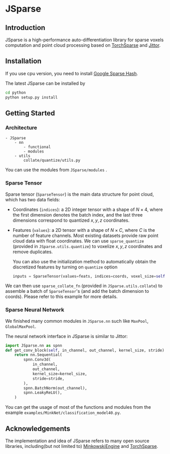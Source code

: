 # JSparse

## Introduction

JSparse is a high-performance auto-differentiation library for sparse voxels computation and point cloud processing based on [TorchSparse](https://github.com/mit-han-lab/torchsparse) and [Jittor](https://github.com/Jittor/jittor).

## Installation

If you use cpu version, you need to install [Google Sparse Hash](https://github.com/sparsehash/sparsehash).

The latest JSparse can be installed by 

```bash
cd python
python setup.py install
```

## Getting Started

### Architecture

```
- JSparse
    - nn
        - functional
        - modules
    - utils
        collate/quantize/utils.py
```

You can use the modules from `JSparse/modules` .

### Sparse Tensor

Sparse tensor (`SparseTensor`) is the main data structure for point cloud, which has two data fields:

- Coordinates (`indices`): a 2D integer tensor with a shape of $N \times 4$, where the first dimension denotes the batch index, and the last three dimensions correspond to quantized $x, y, z$ coordinates.


- Features (`values`): a 2D tensor with a shape of $N \times C$, where $C$ is the number of feature channels.
Most existing datasets provide raw point cloud data with float coordinates. We can use `sparse_quantize` (provided in `JSparse.utils.quantize`) to voxelize $x, y, z$ coordinates and remove duplicates.

    You can also use the initialization method to automatically obtain the discretized features by turning on `quantize` option

    ```python
    inputs = SparseTensor(values=feats, indices=coords, voxel_size=self.voxel_size, quantize=True)
    ```
We can then use `sparse_collate_fn` (provided in `JSparse.utils.collate`) to assemble a batch of `SparseTensor`'s (and add the batch dimension to coords). Please refer to this example for more details.

### Sparse Neural Network

We finished many common modules in `JSparse.nn` such like `MaxPool`, `GlobalMaxPool`. 

The neural network interface in JSparse is similar to Jittor:

```python
import JSparse.nn as spnn
def get_conv_block(self, in_channel, out_channel, kernel_size, stride):
    return nn.Sequential(
        spnn.Conv3d(
            in_channel,
            out_channel,
            kernel_size=kernel_size,
            stride=stride,
        ),
        spnn.BatchNorm(out_channel),
        spnn.LeakyReLU(),
    )
```

You can get the usage of most of the functions and modules from the example `examples/MinkNet/classification_model40.py`.

## Acknowledgements

The implementation and idea of JSparse refers to many open source libraries, including(but not limited to) [MinkowskiEngine](https://github.com/NVIDIA/MinkowskiEngine) and [TorchSparse](https://github.com/mit-han-lab/torchsparse).